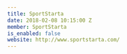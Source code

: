 ```yaml
---
title: SportStarta
date: 2018-02-08 10:15:00 Z
member: SportStarta
is_enabled: false
website: http://www.sportstarta.com/
---
```


